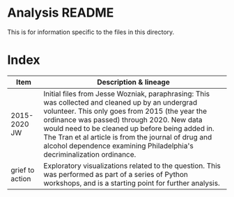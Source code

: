 # Analysis README
This is for information specific to the files in this directory.

# Index

Item | Description & lineage
--- | --- 
2015-2020 JW | Initial files from Jesse Wozniak, paraphrasing: This was collected and cleaned up by an undergrad volunteer. This only goes from 2015 (the year the ordinance was passed) through 2020. New data would need to be cleaned up before being added in. The Tran et al article is from the journal of drug and alcohol dependence examining Philadelphia's decriminalization ordinance.
grief to action | Exploratory visualizations related to the question. This was performed as part of a series of Python workshops, and is a starting point for further analysis.
